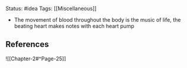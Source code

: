 Status: #idea
Tags: [[Miscellaneous]]

* The movement of blood throughout the body is the music of life, the beating heart makes notes with each heart pump

## References

![[Chapter-2#^Page-25]]
